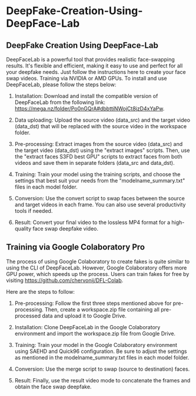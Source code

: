 # DeepFake-Creation-Using-DeepFace-Lab

## DeepFake Creation Using DeepFace-Lab

DeepFaceLab is a powerful tool that provides realistic face-swapping results. It's flexible and efficient, making it easy to use and perfect for all your deepfake needs. Just follow the instructions here to create your face swap videos.
Training via NVIDIA or AMD GPUs.
To install and use DeepFaceLab, please follow the steps below:
1. Installation: Download and install the compatible version of DeepFaceLab from the following link: https://mega.nz/folder/Po0nGQrA#dbbttiNWojCt8jzD4xYaPw.

2. Data uploading: Upload the source video (data_src) and the target video (data_dst) that will be replaced with the source video in the workspace folder.

3. Pre-processing: Extract images from the source video (data_src) and the target video (data_dst) using the "extract images" scripts. Then, use the "extract faces S3FD best GPU" scripts to extract faces from both videos and save them in separate folders (data_src and data_dst).

4. Training: Train your model using the training scripts, and choose the settings that best suit your needs from the "modelname_summary.txt" files in each model folder.

5. Conversion: Use the convert script to swap faces between the source and target videos in each frame. You can also use several productivity tools if needed.

6. Result: Convert your final video to the lossless MP4 format for a high-quality face swap deepfake video.

## Training via Google Colaboratory Pro
The process of using Google Colaboratory to create fakes is quite similar to using the CLI of DeepFaceLab. However, Google Colaboratory offers more GPU power, which speeds up the process. Users can train fakes for free by visiting https://github.com/chervonij/DFL-Colab.

Here are the steps to follow:
1. Pre-processing: Follow the first three steps mentioned above for pre-processing. Then, create a workspace.zip file containing all pre-processed data and upload it to Google Drive.

2. Installation: Clone DeepFaceLab in the Google Colaboratory environment and import the workspace.zip file from Google Drive.

3. Training: Train your model in the Google Colaboratory environment using SAEHD and Quick96 configuration. Be sure to adjust the settings as mentioned in the modelname_summary.txt files in each model folder.

4. Conversion: Use the merge script to swap (source to destination) faces.

5. Result: Finally, use the result video mode to concatenate the frames and obtain the face swap deepfake.
